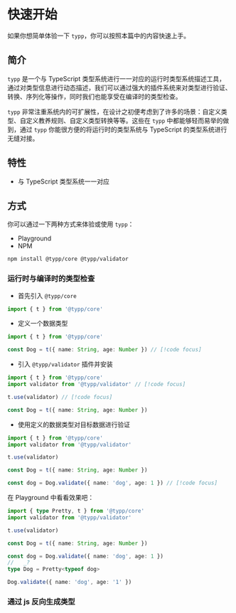 <script setup>
import Playground from '#components/Playground.vue'
</script>

# 快速开始

如果你想简单体验一下 `typp`，你可以按照本篇中的内容快速上手。

## 简介

`typp` 是一个与 TypeScript 类型系统进行一一对应的运行时类型系统描述工具，通过对类型信息进行动态描述，我们可以通过强大的插件系统来对类型进行验证、转换、序列化等操作，同时我们也能享受在编译时的类型检查。

`typp` 非常注重系统内的可扩展性，在设计之初便考虑到了许多的场景：自定义类型、自定义教养规则、自定义类型转换等等。这些在 `typp` 中都能够轻而易举的做到，通过 `typp` 你能很方便的将运行时的类型系统与 TypeScript 的类型系统进行无缝对接。

## 特性

- 与 TypeScript 类型系统一一对应

## 方式

你可以通过一下两种方式来体验或使用 `typp`：

- Playground
- NPM

```bash
npm install @typp/core @typp/validator
```

### 运行时与编译时的类型检查

- 首先引入 `@typp/core`

```ts
import { t } from '@typp/core'
```

- 定义一个数据类型

```ts
import { t } from '@typp/core'

const Dog = t({ name: String, age: Number }) // [!code focus]
```

- 引入 `@typp/validator` 插件并安装

```ts
import { t } from '@typp/core'
import validator from '@typp/validator' // [!code focus]

t.use(validator) // [!code focus]

const Dog = t({ name: String, age: Number })
```

- 使用定义的数据类型对目标数据进行验证

```ts
import { t } from '@typp/core'
import validator from '@typp/validator'

t.use(validator)

const Dog = t({ name: String, age: Number })

const dog = Dog.validate({ name: 'dog', age: 1 }) // [!code focus]
```

在 Playground 中看看效果吧：

<Playground style="height: 300px">

```ts
import { type Pretty, t } from '@typp/core'
import validator from '@typp/validator'

t.use(validator)

const Dog = t({ name: String, age: Number })

const dog = Dog.validate({ name: 'dog', age: 1 })
//   _?
type Dog = Pretty<typeof dog>

Dog.validate({ name: 'dog', age: '1' })
```

</Playground>

### 通过 js 反向生成类型

